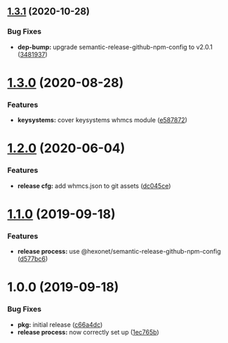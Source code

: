 ## [1.3.1](https://github.com/hexonet/semantic-release-github-whmcsbase-config/compare/v1.3.0...v1.3.1) (2020-10-28)


### Bug Fixes

* **dep-bump:** upgrade semantic-release-github-npm-config to v2.0.1 ([3481937](https://github.com/hexonet/semantic-release-github-whmcsbase-config/commit/3481937080c2f817b20f8a798f392b8ad8026436))

# [1.3.0](https://github.com/hexonet/semantic-release-github-whmcsbase-config/compare/v1.2.0...v1.3.0) (2020-08-28)


### Features

* **keysystems:** cover keysystems whmcs module ([e587872](https://github.com/hexonet/semantic-release-github-whmcsbase-config/commit/e58787292fcff70d7d0ccbaba841e3ae5576dc04))

# [1.2.0](https://github.com/hexonet/semantic-release-github-whmcsbase-config/compare/v1.1.0...v1.2.0) (2020-06-04)


### Features

* **release cfg:** add whmcs.json to git assets ([dc045ce](https://github.com/hexonet/semantic-release-github-whmcsbase-config/commit/dc045ce49555746220b44012729c478639a637a7))

# [1.1.0](https://github.com/hexonet/semantic-release-github-whmcsbase-config/compare/v1.0.0...v1.1.0) (2019-09-18)


### Features

* **release process:** use @hexonet/semantic-release-github-npm-config ([d577bc6](https://github.com/hexonet/semantic-release-github-whmcsbase-config/commit/d577bc6))

# 1.0.0 (2019-09-18)


### Bug Fixes

* **pkg:** initial release ([c66a4dc](https://github.com/hexonet/semantic-release-github-whmcsbase-config/commit/c66a4dc))
* **release process:** now correctly set up ([1ec765b](https://github.com/hexonet/semantic-release-github-whmcsbase-config/commit/1ec765b))
